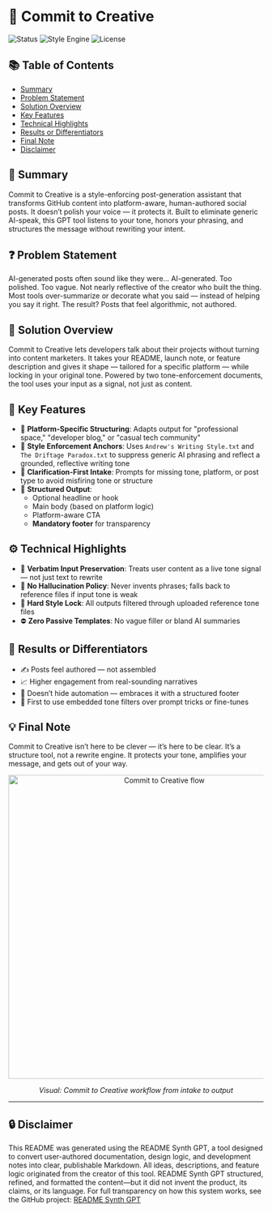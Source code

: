 # 🚀 Commit to Creative

![Status](https://img.shields.io/badge/status-active-brightgreen)
![Style Engine](https://img.shields.io/badge/style-enforced-blueviolet)
![License](https://img.shields.io/badge/license-MIT-lightgrey)

## 📚 Table of Contents
- [Summary](#-summary)
- [Problem Statement](#-problem-statement)
- [Solution Overview](#-solution-overview)
- [Key Features](#-key-features)
- [Technical Highlights](#-technical-highlights)
- [Results or Differentiators](#-results-or-differentiators)
- [Final Note](#-final-note)
- [Disclaimer](#-disclaimer)

## 🧩 Summary
Commit to Creative is a style-enforcing post-generation assistant that transforms GitHub content into platform-aware, human-authored social posts. It doesn’t polish your voice — it protects it. Built to eliminate generic AI-speak, this GPT tool listens to your tone, honors your phrasing, and structures the message without rewriting your intent.

## ❓ Problem Statement
AI-generated posts often sound like they were... AI-generated. Too polished. Too vague. Not nearly reflective of the creator who built the thing. Most tools over-summarize or decorate what you said — instead of helping you say it right. The result? Posts that feel algorithmic, not authored.

## 🧪 Solution Overview
Commit to Creative lets developers talk about their projects without turning into content marketers. It takes your README, launch note, or feature description and gives it shape — tailored for a specific platform — while locking in your original tone. Powered by two tone-enforcement documents, the tool uses your input as a signal, not just as content.

## 🔑 Key Features
- 🧭 **Platform-Specific Structuring**: Adapts output for "professional space," "developer blog," or "casual tech community"
- 🧬 **Style Enforcement Anchors**: Uses `Andrew's Writing Style.txt` and `The Driftage Paradox.txt` to suppress generic AI phrasing and reflect a grounded, reflective writing tone
- 🧾 **Clarification-First Intake**: Prompts for missing tone, platform, or post type to avoid misfiring tone or structure
- 🧱 **Structured Output**:
  - Optional headline or hook
  - Main body (based on platform logic)
  - Platform-aware CTA
  - **Mandatory footer** for transparency

## ⚙️ Technical Highlights
- 🧠 **Verbatim Input Preservation**: Treats user content as a live tone signal — not just text to rewrite
- 🚫 **No Hallucination Policy**: Never invents phrases; falls back to reference files if input tone is weak
- 🔐 **Hard Style Lock**: All outputs filtered through uploaded reference tone files
- ⛔ **Zero Passive Templates**: No vague filler or bland AI summaries

## 🚀 Results or Differentiators
- ✍️ Posts feel authored — not assembled
- 📈 Higher engagement from real-sounding narratives
- 🧃 Doesn’t hide automation — embraces it with a structured footer
- 🥇 First to use embedded tone filters over prompt tricks or fine-tunes

## 💡 Final Note
Commit to Creative isn’t here to be clever — it’s here to be clear. It’s a structure tool, not a rewrite engine. It protects your tone, amplifies your message, and gets out of your way.

<!-- Optional Visual Workflow -->
<div align="center">
  <img src="https://via.placeholder.com/800x400.png?text=Commit+to+Creative+Workflow" alt="Commit to Creative flow" width="600"/>
  <p><em>Visual: Commit to Creative workflow from intake to output</em></p>
</div>

---

## 🔒 Disclaimer
This README was generated using the README Synth GPT, a tool designed to convert user-authored documentation, design logic, and development notes into clear, publishable Markdown.
All ideas, descriptions, and feature logic originated from the creator of this tool.
README Synth GPT structured, refined, and formatted the content—but it did not invent the product, its claims, or its language.
For full transparency on how this system works, see the GitHub project: [README Synth GPT](https://github.com/your-org/readme-synth-gpt)
